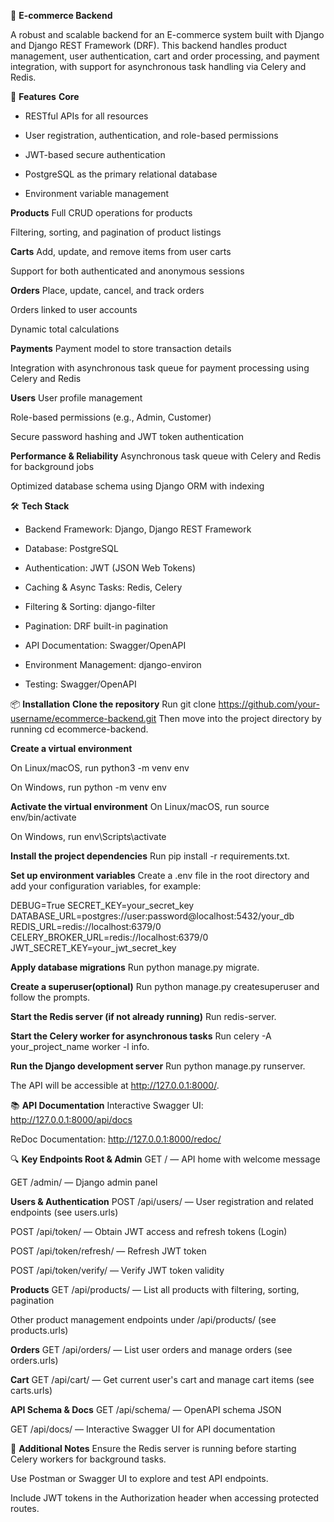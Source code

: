 🛒 **E-commerce Backend**

A robust and scalable backend for an E-commerce system built with Django and Django REST Framework (DRF).
This backend handles product management, user authentication, cart and order processing, and payment integration, with support for asynchronous task handling via Celery and Redis.

🚀 **Features**
**Core**
  - RESTful APIs for all resources

  - User registration, authentication, and role-based permissions

  - JWT-based secure authentication

  - PostgreSQL as the primary relational database

  - Environment variable management

**Products**
Full CRUD operations for products

Filtering, sorting, and pagination of product listings

**Carts**
Add, update, and remove items from user carts

Support for both authenticated and anonymous sessions

**Orders**
Place, update, cancel, and track orders

Orders linked to user accounts

Dynamic total calculations

**Payments**
Payment model to store transaction details

Integration with asynchronous task queue for payment processing using Celery and Redis

**Users**
User profile management

Role-based permissions (e.g., Admin, Customer)

Secure password hashing and JWT token authentication

**Performance & Reliability**
Asynchronous task queue with Celery and Redis for background jobs

Optimized database schema using Django ORM with indexing

🛠️ **Tech Stack**
  - Backend Framework: Django, Django REST Framework

  - Database: PostgreSQL

  - Authentication: JWT (JSON Web Tokens)

  - Caching & Async Tasks: Redis, Celery

  - Filtering & Sorting: django-filter

  - Pagination: DRF built-in pagination

  - API Documentation: Swagger/OpenAPI

  - Environment Management: django-environ

  - Testing: Swagger/OpenAPI

📦 **Installation**
**Clone the repository**
Run git clone https://github.com/your-username/ecommerce-backend.git
Then move into the project directory by running cd ecommerce-backend.

**Create a virtual environment**

On Linux/macOS, run python3 -m venv env

On Windows, run python -m venv env

**Activate the virtual environment**
On Linux/macOS, run source env/bin/activate

On Windows, run env\Scripts\activate

**Install the project dependencies**
Run pip install -r requirements.txt.

**Set up environment variables**
Create a .env file in the root directory and add your configuration variables, for example:

DEBUG=True
SECRET_KEY=your_secret_key
DATABASE_URL=postgres://user:password@localhost:5432/your_db
REDIS_URL=redis://localhost:6379/0
CELERY_BROKER_URL=redis://localhost:6379/0
JWT_SECRET_KEY=your_jwt_secret_key

**Apply database migrations**
Run python manage.py migrate.

**Create a superuser(optional)**
Run python manage.py createsuperuser and follow the prompts.

**Start the Redis server (if not already running)**
Run redis-server.

**Start the Celery worker for asynchronous tasks**
Run celery -A your_project_name worker -l info.

**Run the Django development server**
Run python manage.py runserver.

The API will be accessible at http://127.0.0.1:8000/.

📚 **API Documentation**
Interactive Swagger UI: http://127.0.0.1:8000/api/docs

ReDoc Documentation: http://127.0.0.1:8000/redoc/

🔍 ****Key Endpoints**
Root & Admin**
GET / — API home with welcome message

GET /admin/ — Django admin panel

**Users & Authentication**
POST /api/users/ — User registration and related endpoints (see users.urls)

POST /api/token/ — Obtain JWT access and refresh tokens (Login)

POST /api/token/refresh/ — Refresh JWT token

POST /api/token/verify/ — Verify JWT token validity

**Products**
GET /api/products/ — List all products with filtering, sorting, pagination

Other product management endpoints under /api/products/ (see products.urls)

**Orders**
GET /api/orders/ — List user orders and manage orders (see orders.urls)

**Cart**
GET /api/cart/ — Get current user's cart and manage cart items (see carts.urls)

**API Schema & Docs**
GET /api/schema/ — OpenAPI schema JSON

GET /api/docs/ — Interactive Swagger UI for API documentation

🧩 **Additional Notes**
Ensure the Redis server is running before starting Celery workers for background tasks.

Use Postman or Swagger UI to explore and test API endpoints.

Include JWT tokens in the Authorization header when accessing protected routes.
